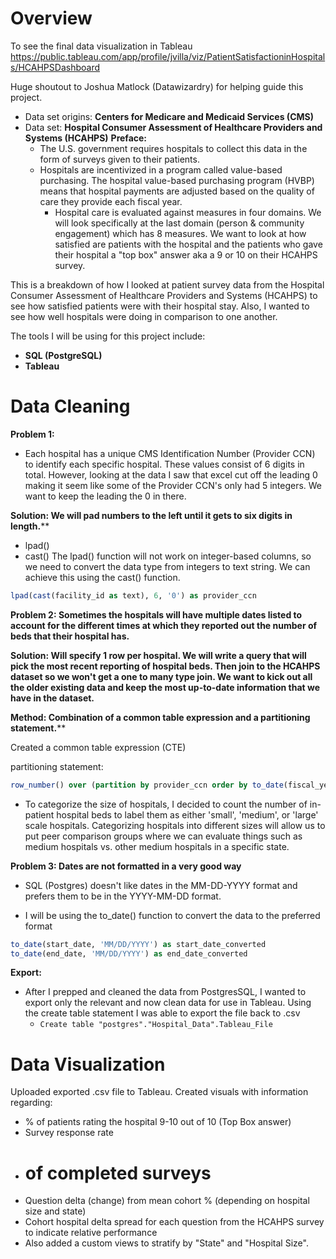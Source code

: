 # Overview
To see the final data visualization in Tableau <https://public.tableau.com/app/profile/jvilla/viz/PatientSatisfactioninHospitals/HCAHPSDashboard>

Huge shoutout to Joshua Matlock (Datawizardry) for helping guide this project.

* Data set origins: **Centers for Medicare and Medicaid Services (CMS)**
* Data set: **Hospital Consumer Assessment of Healthcare Providers and Systems (HCAHPS)**
**Preface:**
  * The U.S. government requires hospitals to collect this data in the form of surveys given to their patients.
  * Hospitals are incentivized in a program called value-based purchasing. The hospital value-based purchasing program (HVBP) means that hospital payments are adjusted based on the quality of care they provide each fiscal year.
    * Hospital care is evaluated against measures in four domains. We will look specifically at the last domain (person & community engagement) which has 8 measures. We want to look at how satisfied are patients with the hospital and the patients who gave their hospital a "top box" answer aka a 9 or 10 on their HCAHPS survey.
   
This is a breakdown of how I looked at patient survey data from the Hospital Consumer Assessment of Healthcare Providers and Systems (HCAHPS) to see how satisfied patients were with their hospital stay. Also, I wanted to see how well hospitals were doing in comparison to one another.

The tools I will be using for this project include:
* **SQL (PostgreSQL)**
* **Tableau**

# Data Cleaning
**Problem 1:**
* Each hospital has a unique CMS Identification Number (Provider CCN) to identify each specific hospital. These values consist of 6 digits in total. However, looking at the data I saw that excel cut off the leading 0 making it seem like some of the Provider CCN's only had 5 integers. We want to keep the leading the 0 in there.

**Solution: We will pad numbers to the left until it gets to six digits in length.****
   * lpad()
   * cast()
The lpad() function will not work on integer-based columns, so we need to convert the data type from integers to text string. We can achieve this using the cast() function.
````sql
lpad(cast(facility_id as text), 6, '0') as provider_ccn
````

**Problem 2: Sometimes the hospitals will have multiple dates listed to account for the different times at which they reported out the number of beds that their hospital has.**

**Solution: Will specify 1 row per hospital. We will write a query that will pick the most recent reporting of hospital beds. Then join to the HCAHPS dataset so we won't get a one to many type join. We want to kick out all the older existing data and keep the most up-to-date information that we have in the dataset.**

**Method: Combination of a common table expression and a partitioning statement.****

 Created a common table expression (CTE)

 partitioning statement:
````sql
row_number() over (partition by provider_ccn order by to_date(fiscal_year_end_date, 'MM/DD/YYYY') desc) as nth_row
````

* To categorize the size of hospitals, I decided to count the number of in-patient hospital beds to label them as either 'small', 'medium', or 'large' scale hospitals. Categorizing hospitals into different sizes will allow us to put peer comparison groups where we can evaluate things such as medium hospitals vs. other medium hospitals in a specific state.


**Problem 3: Dates are not formatted in a very good way**
* SQL (Postgres) doesn't like dates in the MM-DD-YYYY format and prefers them to be in the YYYY-MM-DD format.
 
* I will be using the to_date() function to convert the data to the preferred format

````sql
to_date(start_date, 'MM/DD/YYYY') as start_date_converted
to_date(end_date, 'MM/DD/YYYY') as end_date_converted
````

**Export:**
* After I prepped and cleaned the data from PostgresSQL, I wanted to export only the relevant and now clean data for use in Tableau. Using the create table statement I was able to export the file back to .csv
  * ````Create table "postgres"."Hospital_Data".Tableau_File````


# Data Visualization
Uploaded exported .csv file to Tableau.
Created visuals with information regarding:
* % of patients rating the hospital 9-10 out of 10 (Top Box answer)
* Survey response rate
* # of completed surveys
* Question delta (change) from mean cohort % (depending on hospital size and state)
* Cohort hospital delta spread for each question from the HCAHPS survey to indicate relative performance
* Also added a custom views to stratify by "State" and "Hospital Size".


